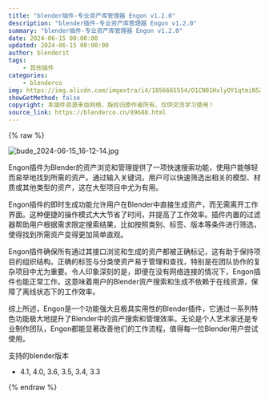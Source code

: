 ```yaml
---
title: "blender插件-专业资产库管理器 Engon v1.2.0"
description: "blender插件-专业资产库管理器 Engon v1.2.0"
summary: "blender插件-专业资产库管理器 Engon v1.2.0"
date: 2024-06-15 00:00:00
updated: 2024-06-15 00:00:00
author: blenderit
tags: 
    - 其他插件
categories:
    - blenderco
img: https://img.alicdn.com/imgextra/i4/1856665554/O1CN01HxlyOY1qtmiN5ZiE9_!!1856665554.jpg
showGetMethod: false
copyright: 本插件资源来自网络，版权归原作者所有，仅供交流学习使用！
source_link: https://blenderco.cn/89688.html
---
```


{% raw %}
<p><img src="https://img.alicdn.com/imgextra/i4/1856665554/O1CN01HxlyOY1qtmiN5ZiE9_!!1856665554.jpg" alt="bude_2024-06-15_16-12-14.jpg"></p><p>Engon插件为Blender的资产浏览和管理提供了一项快速搜索功能，使用户能够轻而易举地找到所需的资产。通过输入关键词，用户可以快速筛选出相关的模型、材质或其他类型的资产，这在大型项目中尤为有用。</p><p>Engon插件的即时生成功能允许用户在Blender中直接生成资产，而无需离开工作界面。这种便捷的操作模式大大节省了时间，并提高了工作效率。插件内置的过滤器帮助用户根据需求限定搜索结果，比如按照类别、标签、版本等条件进行筛选，使得找到所需资产变得更加简单直观。</p><p>Engon插件确保所有通过其接口浏览和生成的资产都被正确标记，这有助于保持项目的组织结构。正确的标签与分类使资产易于管理和查找，特别是在团队协作的复杂项目中尤为重要。令人印象深刻的是，即便在没有网络连接的情况下，Engon插件也能正常工作。这意味着用户的Blender资产搜索和生成不依赖于在线资源，保障了离线状态下的工作效率。</p><p>综上所述，Engon是一个功能强大且极具实用性的Blender插件，它通过一系列特色功能极大地提升了Blender中的资产搜索和管理效率。无论是个人艺术家还是专业制作团队，Engon都能显著改善他们的工作流程，值得每一位Blender用户尝试使用。</p><p>支持的blender版本</p><ul>
<li>4.1, 4.0, 3.6, 3.5, 3.4, 3.3</li>
</ul>
<div style="display: none">blenderco</div>
{% endraw %}